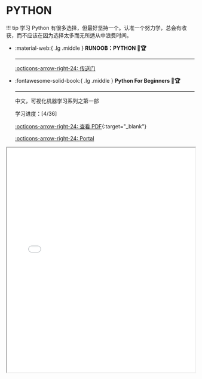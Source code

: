 # PYTHON

!!! tip
    学习 Python 有很多选择，但最好坚持一个。认准一个努力学，总会有收获，而不应该在因为选择太多而无所适从中浪费时间。

<div class="grid cards" markdown>

-   :material-web:{ .lg .middle } __RUNOOB：PYTHON 🎯🏆__

    ---

    [:octicons-arrow-right-24: <a href="https://www.runoob.com/python3/python3-tutorial.html" target="_blank"> 传送门 </a>](#)

-   :fontawesome-solid-book:{ .lg .middle } __Python For Beginners 🎯🏆__

    ---

    中文，可视化机器学习系列之第一部

    学习进度：[4/36]

    [:octicons-arrow-right-24: 查看 PDF](/CODING/PYTHON/Book1_Python-For-Beginners_编程不难.pdf){:target="_blank"}

    [:octicons-arrow-right-24: <a href="https://github.com/Visualize-ML/Book1_Python-For-Beginners" target="_blank"> Portal </a>](#)

</div>

<iframe src="/CODING/PYTHON/Book1_Python-For-Beginners_编程不难.pdf" width="100%" height="600px"></iframe>